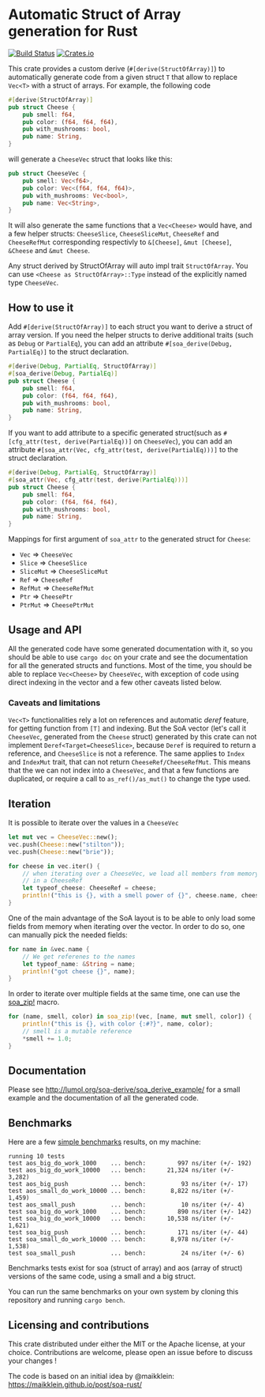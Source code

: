 # Automatic Struct of Array generation for Rust

[![Build Status](https://travis-ci.org/lumol-org/soa-derive.svg?branch=master)](https://travis-ci.org/lumol-org/soa-derive)
[![Crates.io](https://img.shields.io/crates/v/soa_derive.svg)](https://crates.io/crates/soa_derive)

This crate provides a custom derive (`#[derive(StructOfArray)]`) to
automatically generate code from a given struct `T` that allow to replace
`Vec<T>` with a struct of arrays. For example, the following code

```rust
#[derive(StructOfArray)]
pub struct Cheese {
    pub smell: f64,
    pub color: (f64, f64, f64),
    pub with_mushrooms: bool,
    pub name: String,
}
```

will generate a `CheeseVec` struct that looks like this:

```rust
pub struct CheeseVec {
    pub smell: Vec<f64>,
    pub color: Vec<(f64, f64, f64)>,
    pub with_mushrooms: Vec<bool>,
    pub name: Vec<String>,
}
```

It will also generate the same functions that a `Vec<Cheese>` would have, and a
few helper structs: `CheeseSlice`, `CheeseSliceMut`, `CheeseRef` and
`CheeseRefMut` corresponding respectivly to `&[Cheese]`, `&mut [Cheese]`,
`&Cheese` and `&mut Cheese`.

Any struct derived by StructOfArray will auto impl trait `StructOfArray`.
You can use `<Cheese as StructOfArray>::Type` instead of the explicitly named type `CheeseVec`.

## How to use it

Add `#[derive(StructOfArray)]` to each struct you want to derive a struct of
array version. If you need the helper structs to derive additional traits (such
as `Debug` or `PartialEq`), you can add an attribute `#[soa_derive(Debug,
PartialEq)]` to the struct declaration.

```rust
#[derive(Debug, PartialEq, StructOfArray)]
#[soa_derive(Debug, PartialEq)]
pub struct Cheese {
    pub smell: f64,
    pub color: (f64, f64, f64),
    pub with_mushrooms: bool,
    pub name: String,
}
```

If you want to add attribute to a specific generated struct(such as
`#[cfg_attr(test, derive(PartialEq))]` on `CheeseVec`), you can add an
attribute `#[soa_attr(Vec, cfg_attr(test, derive(PartialEq)))]` to the
struct declaration.

```rust
#[derive(Debug, PartialEq, StructOfArray)]
#[soa_attr(Vec, cfg_attr(test, derive(PartialEq)))]
pub struct Cheese {
    pub smell: f64,
    pub color: (f64, f64, f64),
    pub with_mushrooms: bool,
    pub name: String,
}
```

Mappings for first argument of ``soa_attr`` to the generated struct for ``Cheese``:
* `Vec` => `CheeseVec`
* `Slice` => `CheeseSlice`
* `SliceMut` => `CheeseSliceMut`
* `Ref` => `CheeseRef`
* `RefMut` => `CheeseRefMut`
* `Ptr` => `CheesePtr`
* `PtrMut` => `CheesePtrMut`

## Usage and API

All the generated code have some generated documentation with it, so you
should be able to use `cargo doc` on your crate and see the documentation
for all the generated structs and functions.
Most of the time, you should be able to replace `Vec<Cheese>` by
`CheeseVec`, with exception of code using direct indexing in the vector and
a few other caveats listed below.

### Caveats and limitations

`Vec<T>` functionalities rely a lot on references and automatic *deref* feature,
for getting function from `[T]` and indexing. But the SoA vector (let's call it
`CheeseVec`, generated from the `Cheese` struct) generated by this crate can not
implement `Deref<Target=CheeseSlice>`, because `Deref` is required to return a
reference, and `CheeseSlice` is not a reference. The same applies to `Index` and
`IndexMut` trait, that can not return `CheeseRef/CheeseRefMut`.  This means that
the we can not index into a `CheeseVec`, and that a few functions are
duplicated, or require a call to `as_ref()/as_mut()` to change the type used.

## Iteration

It is possible to iterate over the values in a `CheeseVec`

```rust
let mut vec = CheeseVec::new();
vec.push(Cheese::new("stilton"));
vec.push(Cheese::new("brie"));

for cheese in vec.iter() {
    // when iterating over a CheeseVec, we load all members from memory
    // in a CheeseRef
    let typeof_cheese: CheeseRef = cheese;
    println!("this is {}, with a smell power of {}", cheese.name, cheese.smell);
}
```
One of the main advantage of the SoA layout is to be able to only load some
fields from memory when iterating over the vector. In order to do so, one
can manually pick the needed fields:

```rust
for name in &vec.name {
    // We get referenes to the names
    let typeof_name: &String = name;
    println!("got cheese {}", name);
}
```

In order to iterate over multiple fields at the same time, one can use the
[soa_zip!](https://docs.rs/soa_derive/*/soa_derive/macro.soa_zip.html) macro.

```rust
for (name, smell, color) in soa_zip!(vec, [name, mut smell, color]) {
    println!("this is {}, with color {:#?}", name, color);
    // smell is a mutable reference
    *smell += 1.0;
}
```

## Documentation

Please see http://lumol.org/soa-derive/soa_derive_example/ for a small
example and the documentation of all the generated code.

## Benchmarks

Here are a few [simple benchmarks](benches/soa.rs) results, on my machine:

```
running 10 tests
test aos_big_do_work_1000    ... bench:         997 ns/iter (+/- 192)
test aos_big_do_work_10000   ... bench:      21,324 ns/iter (+/- 3,282)
test aos_big_push            ... bench:          93 ns/iter (+/- 17)
test aos_small_do_work_10000 ... bench:       8,822 ns/iter (+/- 1,459)
test aos_small_push          ... bench:          10 ns/iter (+/- 4)
test soa_big_do_work_1000    ... bench:         890 ns/iter (+/- 142)
test soa_big_do_work_10000   ... bench:      10,538 ns/iter (+/- 1,621)
test soa_big_push            ... bench:         171 ns/iter (+/- 44)
test soa_small_do_work_10000 ... bench:       8,978 ns/iter (+/- 1,538)
test soa_small_push          ... bench:          24 ns/iter (+/- 6)
```

Benchmarks tests exist for soa (struct of array) and aos (array of struct)
versions of the same code, using a small and a big struct.

You can run the same benchmarks on your own system by cloning this repository
and running `cargo bench`.

## Licensing and contributions

This crate distributed under either the MIT or the Apache license, at your
choice. Contributions are welcome, please open an issue before to discuss your
changes !

The code is based on an initial idea by @maikklein:  https://maikklein.github.io/post/soa-rust/
